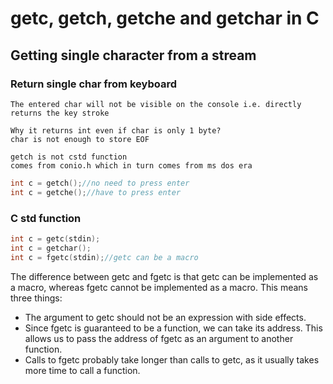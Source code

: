 # getc, getch, getche and getchar in C

## Getting single character from a stream

### Return single char from keyboard

```
The entered char will not be visible on the console i.e. directly returns the key stroke

Why it returns int even if char is only 1 byte?
char is not enough to store EOF

getch is not cstd function
comes from conio.h which in turn comes from ms dos era
```

```c
int c = getch();//no need to press enter
int c = getche();//have to press enter
```

### C std function

```c
int c = getc(stdin);
int c = getchar();
int c = fgetc(stdin);//getc can be a macro
```

The difference between getc and fgetc is that getc can be implemented as a macro, whereas fgetc cannot be implemented as a macro. This means three things:

- The argument to getc should not be an expression with side effects.
- Since fgetc is guaranteed to be a function, we can take its address. This allows us to pass the address of fgetc as an argument to another function.
- Calls to fgetc probably take longer than calls to getc, as it usually takes more time to call a function.
